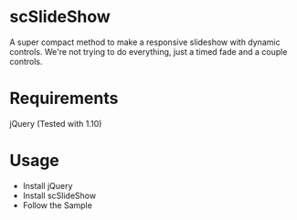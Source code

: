 scSlideShow
===========

A super compact method to make a responsive slideshow with dynamic controls. We're not trying to do everything, just a timed fade and a couple controls.

Requirements
============

jQuery (Tested with 1.10)

Usage
=====

+ Install jQuery
+ Install scSlideShow
+ Follow the Sample
